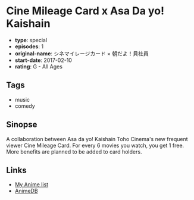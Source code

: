 # Cine Mileage Card x Asa Da yo! Kaishain

-   **type**: special
-   **episodes**: 1
-   **original-name**: シネマイレージカード × 朝だよ！貝社員
-   **start-date**: 2017-02-10
-   **rating**: G - All Ages

## Tags

-   music
-   comedy

## Sinopse

A collaboration between Asa da yo! Kaishain Toho Cinema's new frequent viewer Cine Mileage Card. For every 6 movies you watch, you get 1 free. More benefits are planned to be added to card holders.

## Links

-   [My Anime list](https://myanimelist.net/anime/34911/Cine_Mileage_Card_x_Asa_Da_yo_Kaishain)
-   [AnimeDB](http://anidb.info/perl-bin/animedb.pl?show=anime&aid=12024)
